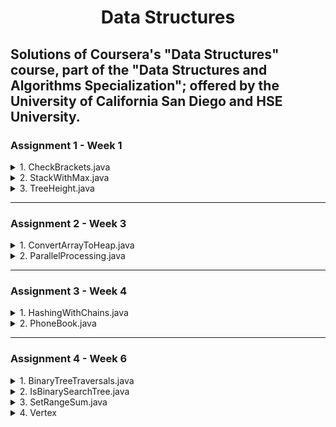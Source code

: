 <div width="100%" align="center"> <h1> Data Structures </h1> </div>

## Solutions of Coursera's "Data Structures" course, part of the "Data Structures and Algorithms Specialization"; offered by the University of California San Diego and HSE University. ##


### Assignment 1 - Week 1 ###

<details>
<summary>1. CheckBrackets.java</summary>
   
   + **Description**: Priority is to find the first unmatched closing bracket which either does not have an opening bracket before it - like "]" in "]()" - or closes the wrong opening bracket - like "}" in "()[}". If there are no such mistakes, then it should find the first unmatched opening bracket without the corresponding closing bracket after it - like "(" in "{}([]". If there are no mistakes, the text editor should inform the user that brackets are correct.
     
   + **Input Format**: Input contains one string 𝑆 which consists of big and small Latin letters, digits, punctuation marks and brackets from the set "[]{}()".
     
   + **Constraints**: The length of 𝑆 is at least 1 and at most 10^5.
     
   + **Output Format**: If the code in 𝑆 uses brackets correctly, output “Success" (without the quotes). Otherwise,
   output the 1-based index of the first unmatched closing bracket, and if there are no unmatched closing
   brackets, output the 1-based index of the first unmatched opening bracket.
</details>

<details>
<summary>2. StackWithMax.java</summary>
   
   + **Description**: Implement a stack that also supports finding the maximum value (besides push and pop) and ensures that all operations still work in constant time.
  
   + **Input Format**: The first line of the input contains the number 𝑞 of queries. Each of the following 𝑞 lines specifies a query of one of the following formats: push v, pop, or max.
  
   + **Constraints**: 1 ≤ 𝑞 ≤ 400 000, 0 ≤ 𝑣 ≤ 10^5.
  
   + **Output Format**: For each max query, output (on a separate line) the maximum value of the stack.
</details>
  
<details>
<summary>3. TreeHeight.java</summary>
   
   + **Description**: Read a description of a rooted tree from the
input, implement the tree data structure, store the tree and compute its height. The height of a (rooted) tree is the maximum depth of a node or the maximum distance from a leaf to the root. You are given an arbitrary tree, not necessarily a binary tree.
  
   + **Input Format**: The first line contains the number of nodes 𝑛. The second line contains 𝑛 integer numbers from −1 to 𝑛 − 1 — parents of nodes. If the 𝑖-th one of them (0 ≤ 𝑖 ≤ 𝑛 − 1) is −1, node 𝑖 is the root, otherwise it’s the 0-based index of the parent of the 𝑖-th node. It is guaranteed that there is exactly one root. It is guaranteed that the input represents a tree.
  
   + **Constraints**: 1 ≤ 𝑛 ≤ 10^5.
  
   + **Output Format**: 1 ≤ 𝑛 ≤ 10^5.
</details>

-----

### Assignment 2 - Week 3 ###

<details>
<summary>1. ConvertArrayToHeap.java</summary>
   
   + **Description**: Implement the first step of the HeapSort algorithm and convert a given array of integers into a heap. That can be done by applying a certain number of swaps, i.e., exchange elements 𝑎<sub>𝑖</sub> and 𝑎<sub>j</sub> of the array **𝑎** for some **𝑖** and **𝑗**. Convert the array into a heap using only 𝑂(𝑛) swaps. Use a min-heap instead of a max-heap in this problem. 
  
   + **Input Format**: The first line of the input contains a single integer 𝑛. The next line contains 𝑛 space-separated integers 𝑎<sub>𝑖</sub>.

   + **Constraints**: 1 ≤ 𝑛 ≤ 100 000; 0 ≤ 𝑖, 𝑗 ≤ 𝑛 − 1; 0 ≤ 𝑎<sub>0</sub>, 𝑎<sub>1</sub>, . . . , 𝑎<sub>n-1</sub> ≤ 109. All 𝑎<sub>𝑖</sub> are distinct.
  
   + **Output Format**: The first line of the output should contain a single integer 𝑚 — the total number of swaps. 𝑚 must satisfy conditions 0 ≤ 𝑚 ≤ 4𝑛. The next 𝑚 lines should contain the swap operations used to convert the array 𝑎 into a heap. Each swap is described by a pair of integers 𝑖, 𝑗 — the 0-based indices of the elements to be swapped. After applying all the swaps in the specified order the array must become a heap, that is, for each 𝑖 where 0 ≤ 𝑖 ≤ 𝑛 − 1 the following conditions must be true:
     
      1. If 2𝑖 + 1 ≤ 𝑛 − 1, then 𝑎<sub>𝑖</sub> < 𝑎<sub>2𝑖+1</sub>.
      2. If 2𝑖 + 2 ≤ 𝑛 − 1, then 𝑎<sub>𝑖</sub> < 𝑎<sub>2𝑖+2</sub>.
         
   Note that all the elements of the input array are distinct.
</details>

<details>
<summary>2. ParallelProcessing.java</summary>
   
   + **Description**: A program which is parallelized uses 𝑛 independent threads to process the given list of 𝑚 jobs. Threads take jobs in the order they are given in the input. If there is a free thread, it immediately takes the next job from the list. If a thread has started processing a job, it doesn’t interrupt or stop until it finishes processing the job. If several threads try to take jobs from the list simultaneously, the thread with the smaller index takes the job. For each job, it is known exactly how long will it take any thread to process this job, and this time is the same for all the threads. For each job, determine which thread will process it and when will it start processing the job.
  
   + **Input Format**: The first line of the input contains integers 𝑛 and 𝑚.
The second line contains 𝑚 integers t<sub>i</sub> — the times in seconds it takes any thread to process 𝑖-th job. The times are given in the same order as they are in the list from which threads take jobs. Threads are indexed starting from 0.
     
   + **Constraints**: 1 ≤ 𝑛 ≤ 10^5; 1 ≤ 𝑚 ≤ 10^5; 0 ≤ t<sub>i</sub> ≤ 10^9
     
   + **Output Format**: Output exactly 𝑚 lines. 𝑖-th line (0-based index is used) should contain two space-separated integers — the 0-based index of the thread which will process the 𝑖-th job and the time in seconds when it will start processing that job.
</details>

----

### Assignment 3 - Week 4 ###

<details>
<summary>1. HashingWithChains.java</summary>

   
   + **Description**: Implement a hash table with list chaining. You are already given the number of buckets 𝑚 and the hash function. The program should support the following kinds of queries:

      + add *string* — insert *string* into the table. If there is already such a string in the hash table, then just ignore the query.

      + del *string* — remove *string* from the table. If there is no such string in the hash table, then just ignore the query.

      + find *string* — output “yes" or “no" (without quotes) depending on whether the table contains *string* or not.

      + check *𝑖* — output the content of the 𝑖-th list in the table. Use spaces to separate the elements of the list. If 𝑖-th list is empty, output a blank line.
   
   The hash function is polynomial, as seen below.

   <p width="100%" align="center"> <img width="347" alt="Equation" src="https://github.com/AfonsoBernardes/DataStructures/assets/84087794/48763ea3-f2d3-47fb-b177-98a862b52988"> </p>

   where 𝑆[𝑖] is the ASCII code of the 𝑖-th symbol of 𝑆, 𝑝 = 1 000 000 007 and 𝑥 = 263. 

When inserting a new string into a hash chain, it must be inserted in the beginning of the chain
  
   + **Input Format**: There is a single integer 𝑚 in the first line — the number of buckets you should have. The next line contains the number of queries 𝑁. It’s followed by 𝑁 lines, each of which contains one query in the format described above.

   + **Constraints**: 1 ≤ 𝑁 ≤ 10^5; 𝑁/5 ≤ 𝑚 ≤ 𝑁. All the strings consist of Latin letters. Each of them is non-empty and has a length of at most 15.
  
   + **Output Format**: Print the result of each of the "find" and "check" queries, one result per line, in the same order as these queries are given in the input.
</details>

<details>
<summary>2. PhoneBook.java</summary>
   
   + **Description**:  Implement a simple phone book manager. It should be able to process the following types of queries:
     
      + add *number* *name*: It means that the user adds a person with name *name* and phone number *number* to the phone book. If a user with such a *number* already exists, then your manager has to overwrite the corresponding *name*.

      + del *number*: It means that the manager should erase a person with the number *number* from the phone book. If there is no such person, then it should just ignore the query.

      + find *number*: It means that the user looks for a person with a phone number *number*. The manager should reply with the appropriate *name*, or with the string “not found" (without quotes) if there is no such person in the book.
  
   + **Input Format**: There is a single integer 𝑁 in the first line — the number of queries. It’s followed by 𝑁 lines, each of them containing one query in the format described above.
     
   + **Constraints**: 1 ≤ 𝑁 ≤ 10^5. All phone numbers consist of decimal digits, they don’t have leading zeros, and each has no more than seven digits. All names are non-empty strings of Latin letters, each of which has a length of at most fifteen. It’s guaranteed that there is no person with the name “not found".
     
   + **Output Format**: Print the result of each "find" query — the name corresponding to the phone number or “not found" (without quotes) if there is no person in the phone book with such a phone number. Output one result per line in the same order as the find queries given in the input.
</details>

-----

### Assignment 4 - Week 6 ###

<details>
<summary>1. BinaryTreeTraversals.java</summary>
   
   + **Description**: Given a rooted binary tree. Build and output its in-order, pre-order and post-order traversals.
  
   + **Input Format**: The first line contains the number of vertices 𝑛. The vertices of the tree are numbered from 0 to 𝑛 − 1. Vertex 0 is the root.

     The next 𝑛 lines contain information about vertices 0, 1, ..., 𝑛−1 in order. Each of these lines contains three integers key<sub>i</sub>, left<sub>i</sub> and right<sub>i</sub> — key<sub>i</sub> is the key of the 𝑖-th vertex, left<sub>i</sub> is the index of the left child of the 𝑖-th vertex, and right<sub>i</sub> is the index of the right child of the 𝑖-th vertex. If 𝑖 doesn’t have a left or right child (or both), the corresponding left<sub>i</sub> or right<sub>i</sub> (or both) will be equal to −1.

   + **Constraints**: 1 ≤ 𝑛 ≤ 10^5; 0 ≤ key<sub>i</sub> ≤ 10^9; −1 ≤ left<sub>i</sub>, right<sub>i</sub> ≤ 𝑛 − 1. It is guaranteed that the input represents a valid binary tree. In particular, if left<sub>i</sub> ̸$ \ne $ −1 and right<sub>i</sub> ̸= −1, then left<sub>i</sub> ̸= right<sub>i</sub>. Also, a vertex cannot be a child of two different vertices. Also, each vertex is a descendant of the root vertex.
  
   + **Output Format**: Print three lines. The first line should contain the keys of the vertices in the in-order traversal of the tree. The second line should contain the keys of the vertices in the pre-order traversal of the tree. The third line should contain the keys of the vertices in the post-order traversal of the tree.
</details>

<details>
<summary>2. IsBinarySearchTree.java</summary>
   
   + **Description**: 
  
   + **Input Format**: 
     
   + **Constraints**: 
     
   + **Output Format**: 
</details>

<details>
<summary>3. SetRangeSum.java</summary>
   
   + **Description**: 
  
   + **Input Format**: 
     
   + **Constraints**: 
     
   + **Output Format**: 
</details>

<details>
<summary>4. Vertex</summary>
   
   + **Description**: 
  
   + **Input Format**: 
     
   + **Constraints**: 
     
   + **Output Format**: 
</details>
